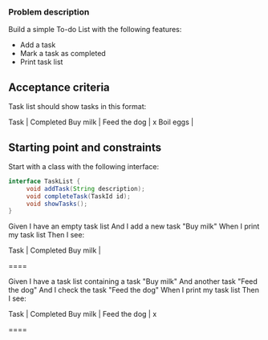 ### Problem description

Build a simple To-do List with the following features:

- Add a task
- Mark a task as completed
- Print task list

## Acceptance criteria

Task list should show tasks in this format:

Task            | Completed
Buy milk        |
Feed the dog    |   x
Boil eggs       |

## Starting point and constraints

Start with a class with the following interface:

```java
interface TaskList {
     void addTask(String description);
     void completeTask(TaskId id);
     void showTasks();
}
```


Given I have an empty task list
And I add a new task "Buy milk"
When I print my task list
Then I see:

Task            | Completed
Buy milk        |

====

Given I have a task list containing a task "Buy milk"
And another task "Feed the dog"
And I check the task "Feed the dog"
When I print my task list
Then I see:

Task            | Completed
Buy milk        |
Feed the dog    |   x

====

